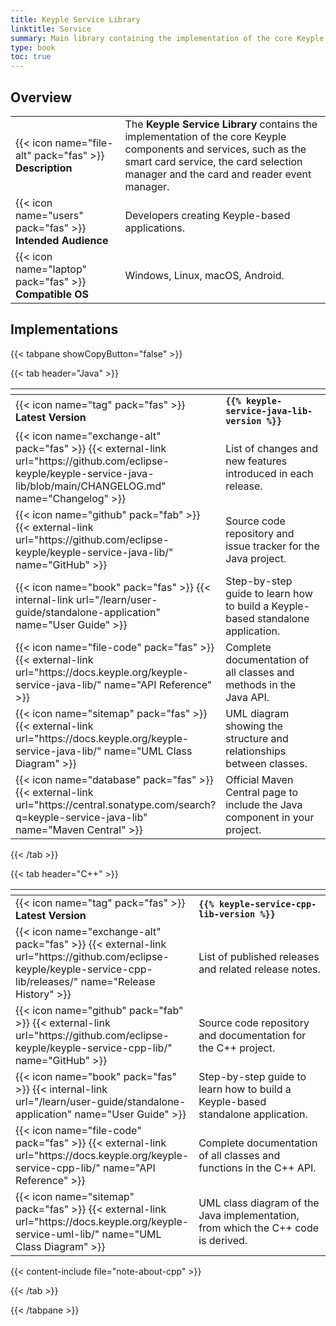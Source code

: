 ```yaml
---
title: Keyple Service Library
linktitle: Service
summary: Main library containing the implementation of the core Keyple components and services.
type: book
toc: true
---
```

<style>
table th:nth-child(1) {
  width: 13rem;
}
</style>

## Overview

|                                                            |                                                                                                                                                                                                          |
|------------------------------------------------------------|----------------------------------------------------------------------------------------------------------------------------------------------------------------------------------------------------------|
| {{< icon name="file-alt" pack="fas" >}} **Description**    | The **Keyple Service Library** contains the implementation of the core Keyple components and services, such as the smart card service, the card selection manager and the card and reader event manager. |
| {{< icon name="users" pack="fas" >}} **Intended Audience** | Developers creating Keyple-based applications.                                                                                                                                                           |
| {{< icon name="laptop" pack="fas" >}} **Compatible OS**    | Windows, Linux, macOS, Android.                                                                                                                                                                          |

## Implementations

{{< tabpane showCopyButton="false" >}}

{{< tab header="Java" >}}

<table>
<thead><tr><th></th><th></th></tr></thead>
<tbody>
  <tr>
    <td>{{< icon name="tag" pack="fas" >}} <strong>Latest Version</strong></td>
    <td><strong><code>{{% keyple-service-java-lib-version %}}</code></strong></td>
  </tr>
  <tr>
    <td>{{< icon name="exchange-alt" pack="fas" >}} {{< external-link url="https://github.com/eclipse-keyple/keyple-service-java-lib/blob/main/CHANGELOG.md" name="Changelog" >}}</td>
    <td>List of changes and new features introduced in each release.</td>
  </tr>
  <tr>
    <td>{{< icon name="github" pack="fab" >}} {{< external-link url="https://github.com/eclipse-keyple/keyple-service-java-lib/" name="GitHub" >}}</td>
    <td>Source code repository and issue tracker for the Java project.</td>
  </tr>
  <tr>
    <td>{{< icon name="book" pack="fas" >}} {{< internal-link url="/learn/user-guide/standalone-application" name="User Guide" >}}</td>
    <td>Step-by-step guide to learn how to build a Keyple-based standalone application.</td>
  </tr>
  <tr>
    <td>{{< icon name="file-code" pack="fas" >}} {{< external-link url="https://docs.keyple.org/keyple-service-java-lib/" name="API Reference" >}}</td>
    <td>Complete documentation of all classes and methods in the Java API.</td>
  </tr>
  <tr>
    <td>{{< icon name="sitemap" pack="fas" >}} {{< external-link url="https://docs.keyple.org/keyple-service-java-lib/" name="UML Class Diagram" >}}</td>
    <td>UML diagram showing the structure and relationships between classes.</td>
  </tr>
  <tr>
    <td>{{< icon name="database" pack="fas" >}} {{< external-link url="https://central.sonatype.com/search?q=keyple-service-java-lib" name="Maven Central" >}}</td>
    <td>Official Maven Central page to include the Java component in your project.</td>
  </tr>
</tbody>
</table>

{{< /tab >}}

{{< tab header="C++" >}}

<table>
<thead><tr><th></th><th></th></tr></thead>
<tbody>
  <tr>
    <td>{{< icon name="tag" pack="fas" >}} <strong>Latest Version</strong></td>
    <td><strong><code>{{% keyple-service-cpp-lib-version %}}</code></strong></td>
  </tr>
  <tr>
    <td>{{< icon name="exchange-alt" pack="fas" >}} {{< external-link url="https://github.com/eclipse-keyple/keyple-service-cpp-lib/releases/" name="Release History" >}}</td>
    <td>List of published releases and related release notes.</td>
  </tr>
  <tr>
    <td>{{< icon name="github" pack="fab" >}} {{< external-link url="https://github.com/eclipse-keyple/keyple-service-cpp-lib/" name="GitHub" >}}</td>
    <td>Source code repository and documentation for the C++ project.</td>
  </tr>
  <tr>
    <td>{{< icon name="book" pack="fas" >}} {{< internal-link url="/learn/user-guide/standalone-application" name="User Guide" >}}</td>
    <td>Step-by-step guide to learn how to build a Keyple-based standalone application.</td>
  </tr>
  <tr>
    <td>{{< icon name="file-code" pack="fas" >}} {{< external-link url="https://docs.keyple.org/keyple-service-cpp-lib/" name="API Reference" >}}</td>
    <td>Complete documentation of all classes and functions in the C++ API.</td>
  </tr>
  <tr>
    <td>{{< icon name="sitemap" pack="fas" >}} {{< external-link url="https://docs.keyple.org/keyple-service-uml-lib/" name="UML Class Diagram" >}}</td>
    <td>UML class diagram of the Java implementation, from which the C++ code is derived.</td>
  </tr>
</tbody>
</table>

{{< content-include file="note-about-cpp" >}}

{{< /tab >}}

{{< /tabpane >}}